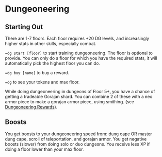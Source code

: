 # Dungeoneering

## Starting Out

There are 1-7 floors. Each floor requires +20 DG levels, and increasingly higher stats in other skills, especially combat.

`=dg start [floor]` to start training dungeoneering. The floor is optional to provide. You can only do a floor for which you have the required stats, it will automatically pick the highest floor you can do.

`=dg buy [name]` to buy a reward.

`=dg` to see your tokens and max floor.

While doing dungeoneering in dungeons of Floor 5+, you have a chance of getting a tradeable Gorajan shard. You can combine 2 of these with a nex armor piece to make a gorajan armor piece, using smithing. \(see [Dungeoneering Rewards](dg-rewards.md)\).

## Boosts

You get boosts to your dungeoneering speed from: dung cape OR master dung cape, scroll of teleportation, and gorajan armor. You get negative boosts \(slower\) from doing solo or duo dungeons. You receive less XP if doing a floor lower than your max floor.


